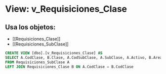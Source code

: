 # View: v_Requisiciones_Clase

## Usa los objetos:
- [[Requisiciones_Clase]]
- [[Requisiciones_SubClase]]

```sql
CREATE VIEW [dbo].[v_Requisiciones_Clase] AS
SELECT A.CodClase, B.Clase, A.CodSubClase, A.SubClase, A.Activo, B.Area
FROM Requisiciones_SubClase A
LEFT JOIN Requisiciones_Clase B ON A.CodClase = B.CodClase

```
